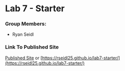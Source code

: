 # Lab 7 - Starter

### Group Members:
* Ryan Seidl

### Link To Published Site
[Published Site](https://rseidl25.github.io/lab7-starter/) or [https://rseidl25.github.io/lab7-starter/](https://rseidl25.github.io/lab7-starter/)
